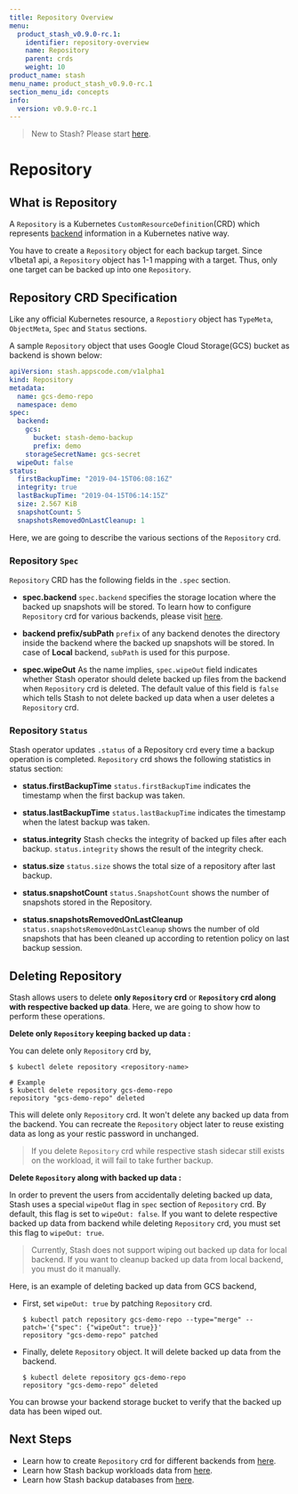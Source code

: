 ```yaml
---
title: Repository Overview
menu:
  product_stash_v0.9.0-rc.1:
    identifier: repository-overview
    name: Repository
    parent: crds
    weight: 10
product_name: stash
menu_name: product_stash_v0.9.0-rc.1
section_menu_id: concepts
info:
  version: v0.9.0-rc.1
---
```


> New to Stash? Please start [here](/products/stash/v0.9.0-rc.1/concepts/README).

# Repository

## What is Repository

A `Repository` is a Kubernetes `CustomResourceDefinition`(CRD) which represents [backend](/products/stash/v0.9.0-rc.1/guides/latest/backends/overview) information in a Kubernetes native way.

You have to create a `Repository` object for each backup target. Since v1beta1 api, a `Repository` object has 1-1 mapping with a target. Thus, only one target can be backed up into one `Repository`.

## Repository CRD Specification

Like any official Kubernetes resource, a `Repostiory` object has `TypeMeta`, `ObjectMeta`, `Spec` and `Status` sections.

A sample `Repository` object that uses Google Cloud Storage(GCS) bucket as backend is shown below:

```yaml
apiVersion: stash.appscode.com/v1alpha1
kind: Repository
metadata:
  name: gcs-demo-repo
  namespace: demo
spec:
  backend:
    gcs:
      bucket: stash-demo-backup
      prefix: demo
    storageSecretName: gcs-secret
  wipeOut: false
status:
  firstBackupTime: "2019-04-15T06:08:16Z"
  integrity: true
  lastBackupTime: "2019-04-15T06:14:15Z"
  size: 2.567 KiB
  snapshotCount: 5
  snapshotsRemovedOnLastCleanup: 1
```

Here, we are going to describe the various sections of the `Repository` crd.

### Repository `Spec`

`Repository` CRD has the following fields in the `.spec` section.

- **spec.backend**
`spec.backend` specifies the storage location where the backed up snapshots will be stored. To learn how to configure `Repository` crd for  various backends, please visit [here](/products/stash/v0.9.0-rc.1/guides/latest/backends/overview).

- **backend prefix/subPath**
`prefix` of any backend denotes the directory inside the backend where the backed up snapshots will be stored. In case of **Local** backend, `subPath` is used for this purpose.

- **spec.wipeOut**
As the name implies, `spec.wipeOut` field indicates whether Stash operator should delete backed up files from the backend when `Repository` crd is deleted. The default value of this field is `false` which tells Stash to not delete backed up data when a user deletes a `Repository` crd.

### Repository `Status`

Stash operator updates `.status` of a Repository crd every time a backup operation is completed. `Repository` crd shows the following statistics in status section:

- **status.firstBackupTime**
`status.firstBackupTime` indicates the timestamp when the first backup was taken.

- **status.lastBackupTime**
`status.lastBackupTime` indicates the timestamp when the latest backup was taken.

- **status.integrity**
Stash checks the integrity of backed up files after each backup. `status.integrity` shows the result of the integrity check.

- **status.size**
`status.size` shows the total size of a repository after last backup.

- **status.snapshotCount**
`status.SnapshotCount` shows the number of snapshots stored in the Repository.

- **status.snapshotsRemovedOnLastCleanup**
`status.snapshotsRemovedOnLastCleanup` shows the number of old snapshots that has been cleaned up according to retention policy on last backup session.

## Deleting Repository

Stash allows users to delete **only `Repository` crd** or **`Repository` crd along with respective backed up data**. Here, we are going to show how to perform these operations.

**Delete only `Repository` keeping backed up data :**

 You can delete only `Repository` crd by,

```console
$ kubectl delete repository <repository-name>

# Example
$ kubectl delete repository gcs-demo-repo
repository "gcs-demo-repo" deleted
```

This will delete only `Repository` crd. It won't delete any backed up data from the backend. You can recreate the `Repository` object later to reuse existing data as long as your restic password in unchanged.

>If you delete `Repository` crd while respective stash sidecar still exists on the workload, it will fail to take further backup.

**Delete `Repository` along with backed up data :**

In order to prevent the users from accidentally deleting backed up data, Stash uses a special `wipeOut` flag in `spec` section of `Repository` crd. By default, this flag is set to `wipeOut: false`. If you want to delete respective backed up data from backend while deleting `Repository` crd, you must set this flag to `wipeOut: true`.

> Currently, Stash does not support wiping out backed up data for local backend. If you want to cleanup backed up data from local backend, you must do it manually.

Here, is an example of deleting backed up data from GCS backend,

- First, set `wipeOut: true` by patching `Repository` crd.

  ```console
  $ kubectl patch repository gcs-demo-repo --type="merge" --patch='{"spec": {"wipeOut": true}}'
  repository "gcs-demo-repo" patched
  ```

- Finally, delete `Repository` object. It will delete backed up data from the backend.

  ```console
  $ kubectl delete repository gcs-demo-repo
  repository "gcs-demo-repo" deleted
  ```

You can browse your backend storage bucket to verify that the backed up data has been wiped out.

## Next Steps

- Learn how to create `Repository` crd for different backends from [here](/products/stash/v0.9.0-rc.1/guides/latest/backends/overview).
- Learn how Stash backup workloads data from [here](/products/stash/v0.9.0-rc.1/guides/latest/workloads/overview).
- Learn how Stash backup databases from [here](/products/stash/v0.9.0-rc.1/guides/latest/databases/overview).
